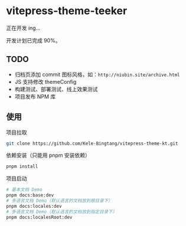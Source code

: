 # vitepress-theme-teeker

正在开发 ing...

开发计划已完成 90%。

## TODO

- 归档页添加 commit 图标风格，如：`http://niubin.site/archive.html`
- JS 支持修改 themeConfig
- 构建测试、部署测试、线上效果测试
- 项目发布 NPM 库

## 使用

项目拉取

```bash
git clone https://github.com/Kele-Bingtang/vitepress-theme-kt.git
```

依赖安装（只能用 pnpm 安装依赖）

```bash
pnpm install
```

项目启动

```bash
# 基本文档 Demo
pnpm docs:base:dev
# 多语言文档 Demo（默认语言的文档放到根目录下）
pnpm docs:locales:dev
# 多语言文档 Demo（默认语言的文档放到指定目录下）
pnpm docs:localesRoot:dev
```
